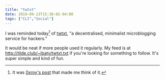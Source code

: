 ```yaml
---
title: "twtxt"
date: 2019-09-23T15:36:02-04:00
tags: ["CLI","Social"]
---
```


I was reminded today[^0xroy] of [twtxt](https://twtxt.readthedocs.io/en/stable/), "a decentralised, minimalist microblogging service for hackers."

It would be neat if more people used it regularly. My feed is at http://tilde.club/~jbaty/twtxt.txt if you're looking for something to follow. It's super simple and kind of fun.

[^0xroy]: It was [0xroy's post](https://www.0xroy.me/2019/09/23/i-created-a.html) that made me think of it.

